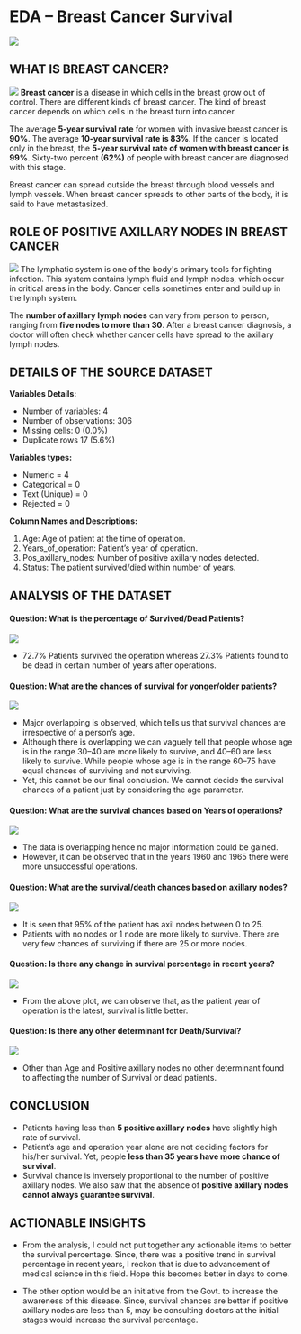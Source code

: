 # EDA – Breast Cancer Survival
[![](https://github.com/chakrabortyraju/MyRepo/blob/master/images/breast-cancer-facts-what-is-breast-cancer.jpeg)](https://github.com/chakrabortyraju/MyRepo/blob/master/images/breast-cancer-facts-what-is-breast-cancer.jpeg)
## WHAT IS BREAST CANCER?
[![](https://github.com/chakrabortyraju/MyRepo/blob/master/images/download.jpg)](https://github.com/chakrabortyraju/MyRepo/blob/master/images/download.jpg)
**Breast cancer** is a disease in which cells in the breast grow out of control. There are different kinds of breast cancer. The kind of breast cancer depends on which cells in the breast turn into cancer.

The average **5-year survival rate** for women with invasive breast cancer is **90%**. The average **10-year survival rate is 83%**. If the cancer is located only in the breast, the **5-year survival rate of women with breast cancer is 99%**. Sixty-two percent **(62%)** of people with breast cancer are diagnosed with this stage.

Breast cancer can spread outside the breast through blood vessels and lymph vessels. When breast cancer spreads to other parts of the body, it is said to have metastasized.
## ROLE OF POSITIVE AXILLARY NODES IN BREAST CANCER
[![](https://github.com/chakrabortyraju/MyRepo/blob/master/images/images.jpg)](https://github.com/chakrabortyraju/MyRepo/blob/master/images/images.jpg)
The lymphatic system is one of the body's primary tools for fighting infection. This system contains lymph fluid and lymph nodes, which occur in critical areas in the body. Cancer cells sometimes enter and build up in the lymph system.

The **number of axillary lymph nodes** can vary from person to person, ranging from **five nodes to more than 30**. After a breast cancer diagnosis, a doctor will often check whether cancer cells have spread to the axillary lymph nodes.
## DETAILS OF THE SOURCE DATASET
**Variables Details:**
- Number of variables: 4
- Number of observations: 306
- Missing cells: 0 (0.0%)
- Duplicate rows 17 (5.6%)

**Variables types:**
- Numeric = 4
- Categorical = 0
- Text (Unique) = 0
- Rejected = 0

**Column Names and Descriptions:**
1. Age: Age of patient at the time of operation.
2. Years_of_operation: Patient’s year of operation.
3. Pos_axillary_nodes: Number of positive axillary nodes detected.
4. Status: The patient survived/died within number of years.
## ANALYSIS OF THE DATASET
#### Question: What is the percentage of Survived/Dead Patients?
[![](https://github.com/chakrabortyraju/MyRepo/blob/master/images/1.png)](https://github.com/chakrabortyraju/MyRepo/blob/master/images/1.png)
- 72.7% Patients survived the operation whereas 27.3% Patients found to be dead in certain number of years after operations.
#### Question: What are the chances of survival for yonger/older patients?
[![](https://github.com/chakrabortyraju/MyRepo/blob/master/images/age.png)](https://github.com/chakrabortyraju/MyRepo/blob/master/images/age.png)
- Major overlapping is observed, which tells us that survival chances are irrespective of a person’s age.
- Although there is overlapping we can vaguely tell that people whose age is in the range 30–40 are more likely to survive, and 40–60 are less likely to survive. While people whose age is in the range 60–75 have equal chances of surviving and not surviving.
- Yet, this cannot be our final conclusion. We cannot decide the survival chances of a patient just by considering the age parameter.
#### Question: What are the survival chances based on Years of operations?
[![](https://github.com/chakrabortyraju/MyRepo/blob/master/images/years.png)](https://github.com/chakrabortyraju/MyRepo/blob/master/images/years.png)
- The data is overlapping hence no major information could be gained.
- However, it can be observed that in the years 1960 and 1965 there were more unsuccessful operations.
#### Question: What are the survival/death chances based on axillary nodes?
[![](https://github.com/chakrabortyraju/MyRepo/blob/master/images/nodes.png)](https://github.com/chakrabortyraju/MyRepo/blob/master/images/nodes.png)
- It is seen that 95% of the patient has axil nodes between 0 to 25.
- Patients with no nodes or 1 node are more likely to survive. There are very few chances of surviving if there are 25 or more nodes.
#### Question: Is there any change in survival percentage in recent years?
[![](https://github.com/chakrabortyraju/MyRepo/blob/master/images/years_1.png)](https://github.com/chakrabortyraju/MyRepo/blob/master/images/years_1.png)
- From the above plot, we can observe that, as the patient year of operation is the latest, survival is little better.
#### Question: Is there any other determinant for Death/Survival?
[![](https://github.com/chakrabortyraju/MyRepo/blob/master/images/corr.png)](https://github.com/chakrabortyraju/MyRepo/blob/master/images/corr.png)
- Other than Age and Positive axillary nodes no other determinant found to affecting the number of Survival or dead patients.
## CONCLUSION
- Patients having less than **5 positive axillary nodes** have slightly high rate of     survival.
- Patient’s age and operation year alone are not deciding factors for his/her survival. Yet, people **less than 35 years have more chance of survival**.
- Survival chance is inversely proportional to the number of positive axillary nodes. We also saw that the absence of **positive axillary nodes cannot always guarantee survival**.
## ACTIONABLE INSIGHTS
- From the analysis, I could not put together any actionable items to better the survival percentage. Since, there was a positive trend in survival percentage in recent years, I reckon that is due to advancement of medical science in this field. Hope this becomes better in days to come.

- The other option would be an initiative from the Govt. to increase the awareness of this disease. Since, survival chances are better if positive axillary nodes are less than 5, may be consulting doctors at the initial stages would increase the survival percentage.
